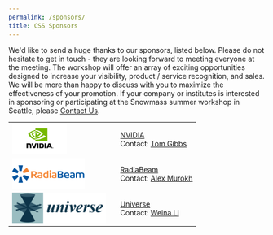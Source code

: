 ```yaml
---
permalink: /sponsors/
title: CSS Sponsors
---
```


We'd like to send a huge thanks to our sponsors, listed below. Please do not hesitate to get in touch - they are looking forward to meeting everyone at the meeting. The workshop will offer an array of exciting opportunities designed to increase your visibility, product / service recognition, and sales. We will be more than happy to discuss with you to maximize the effectiveness of your promotion. If your company or institutes is interested in sponsoring or participating at the Snowmass summer workshop in Seattle, please <a href="mailto:snowmass-loc2022@uw.edu">Contact Us</a>.


<table>
 <tr>
   <td> <img src="/assets/images/nvidia-logo.png" style="height: 60px"/> </td>
   <td> </td>
   <td> <a href="https://www.nvidia.com">NVIDIA</a> <br> Contact: <a href="mailto:tgibbs@nvidia.com">Tom Gibbs</a> </td> 
  </tr>
  <tr>
   <td> <img src="/assets/images/RadiaBeamLogo.png"  style="height: 60px"/> </td>
   <td> </td>
   <td> <a href="https://radiabeam.com/">RadiaBeam</a> <br> Contact: <a href="mailto:murokh@radiabeam.com">Alex Murokh</a> </td> 
  </tr>
  <tr> 
   <td> <img src="/assets/images/universe-logo.png" style="height: 60px"/> </td>
   <td> </td>
   <td> <a href="https://www.mdpi.com/journal/universe">Universe</a> <br> Contact: <a href="mailto:weina.li@mdpi.com">Weina Li</a> </td> 
  </tr>
</table>
